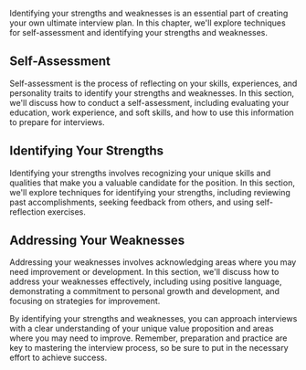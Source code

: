
Identifying your strengths and weaknesses is an essential part of creating your own ultimate interview plan. In this chapter, we'll explore techniques for self-assessment and identifying your strengths and weaknesses.

Self-Assessment
---------------

Self-assessment is the process of reflecting on your skills, experiences, and personality traits to identify your strengths and weaknesses. In this section, we'll discuss how to conduct a self-assessment, including evaluating your education, work experience, and soft skills, and how to use this information to prepare for interviews.

Identifying Your Strengths
--------------------------

Identifying your strengths involves recognizing your unique skills and qualities that make you a valuable candidate for the position. In this section, we'll explore techniques for identifying your strengths, including reviewing past accomplishments, seeking feedback from others, and using self-reflection exercises.

Addressing Your Weaknesses
--------------------------

Addressing your weaknesses involves acknowledging areas where you may need improvement or development. In this section, we'll discuss how to address your weaknesses effectively, including using positive language, demonstrating a commitment to personal growth and development, and focusing on strategies for improvement.

By identifying your strengths and weaknesses, you can approach interviews with a clear understanding of your unique value proposition and areas where you may need to improve. Remember, preparation and practice are key to mastering the interview process, so be sure to put in the necessary effort to achieve success.

